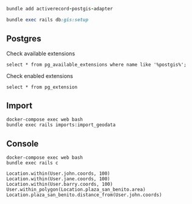 

```ruby
bundle add activerecord-postgis-adapter

bundle exec rails db:gis:setup
```

## Postgres

Check available extensions

```
select * from pg_available_extensions where name like '%postgis%';
```

Check enabled extensions

```
select * from pg_extension
```

## Import

```
docker-compose exec web bash
bundle exec rails imports:import_geodata 
```

## Console

```
docker-compose exec web bash
bundle exec rails c

Location.within(User.john.coords, 100)
Location.within(User.jane.coords, 100)
Location.within(User.barry.coords, 100)
User.within_polygon(Location.plaza_san_benito.area)
Location.plaza_san_benito.distance_from(User.john.coords)
```